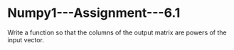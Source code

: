# Numpy1---Assignment---6.1
Write a function so that the columns of the output matrix are powers of the input vector.
